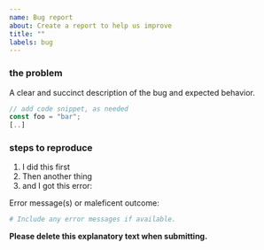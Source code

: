 ```yaml
---
name: Bug report
about: Create a report to help us improve
title: ""
labels: bug
---
```


### the problem

A clear and succinct description of the bug and expected behavior.

```typescript
// add code snippet, as needed
const foo = "bar";
[..]
```

### steps to reproduce

1. I did this first
2. Then another thing
3. and I got this error:

Error message(s) or maleficent outcome:

```bash
# Include any error messages if available.
```

**Please delete this explanatory text when submitting.**

